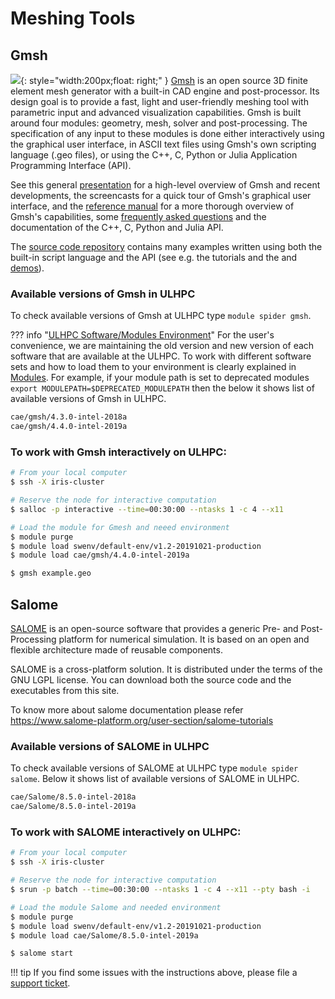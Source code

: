 # Meshing Tools

## Gmsh

![](https://gitlab.onelab.info/uploads/-/system/project/avatar/3/gmsh.png){: style="width:200px;float: right;" } [Gmsh](https://gmsh.info/) is an open source 3D finite element mesh generator with a built-in CAD engine and post-processor.
Its design goal is to provide a fast, light and user-friendly meshing tool with parametric
input and advanced visualization capabilities. Gmsh is built around four modules: geometry, mesh,
solver and post-processing. The specification of any input to these modules is done either
interactively using the graphical user interface, in ASCII text files using Gmsh's
own scripting language (.geo files), or using the C++, C, Python or Julia Application Programming Interface (API).

See this general [presentation](https://gmsh.info/doc/course/general_overview.pdf)
for a high-level overview of Gmsh and recent developments,
the screencasts for a quick tour of Gmsh's graphical user interface, and the [reference manual](https://gmsh.info/doc/texinfo/gmsh.html)
for a more thorough overview of Gmsh's capabilities, some [frequently
asked questions](https://gmsh.info/doc/texinfo/gmsh.html#Frequently-asked-questions) and the documentation of the C++, C, Python and Julia API.

The [source code repository](https://gitlab.onelab.info/gmsh/gmsh/) contains many examples written using both the
built-in script language and the API (see e.g. the tutorials and the and [demos](https://gitlab.onelab.info/gmsh/gmsh/tree/master/demos)).

### Available versions of Gmsh in ULHPC
To check available versions of Gmsh at ULHPC type `module spider gmsh`.

??? info "[ULHPC Software/Modules Environment](../../environment/modules.md)"
     For the user's convenience, we are maintaining the old
     version and new version of each software that are available at
     the ULHPC. To work with different software sets and how to
     load them to your environment is clearly explained
     in [Modules](../../environment/modules.md).
     For example, if your module path is set to deprecated modules
     `export MODULEPATH=$DEPRECATED_MODULEPATH` then the
     below it shows list of available versions of Gmsh in ULHPC.
     
```bash
cae/gmsh/4.3.0-intel-2018a
cae/gmsh/4.4.0-intel-2019a
```
### To work with Gmsh interactively on ULHPC:
```bash
# From your local computer
$ ssh -X iris-cluster

# Reserve the node for interactive computation
$ salloc -p interactive --time=00:30:00 --ntasks 1 -c 4 --x11

# Load the module for Gmesh and neeed environment
$ module purge
$ module load swenv/default-env/v1.2-20191021-production
$ module load cae/gmsh/4.4.0-intel-2019a

$ gmsh example.geo
```
## Salome
[SALOME](https://www.salome-platform.org/) is an open-source software that provides a generic
Pre- and Post-Processing platform for numerical simulation.
It is based on an open and flexible architecture made of reusable components.

SALOME is a cross-platform solution. It is distributed under the terms of the GNU LGPL license.
You can download both the source code and the executables from this site.

To know more about salome documentation please refer https://www.salome-platform.org/user-section/salome-tutorials

### Available versions of SALOME in ULHPC
To check available versions of SALOME at ULHPC type `module spider salome`.
Below it shows list of available versions of SALOME in ULHPC.

```bash
cae/Salome/8.5.0-intel-2018a
cae/Salome/8.5.0-intel-2019a
```

### To work with SALOME interactively on ULHPC:

```bash
# From your local computer
$ ssh -X iris-cluster

# Reserve the node for interactive computation
$ srun -p batch --time=00:30:00 --ntasks 1 -c 4 --x11 --pty bash -i

# Load the module Salome and needed environment
$ module purge
$ module load swenv/default-env/v1.2-20191021-production
$ module load cae/Salome/8.5.0-intel-2019a

$ salome start
```

!!! tip
    If you find some issues with the instructions above,
    please file a [support ticket](https://hpc.uni.lu/support).
